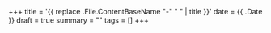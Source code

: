 +++
title = '{{ replace .File.ContentBaseName "-" " " | title }}'
date = {{ .Date }}
draft = true
summary = ""
tags = []
+++
